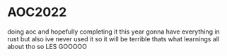 # AOC2022

doing aoc and hopefully completing it this year
gonna have everything in rust but also ive never used it so it will be terrible
thats what learnings all about tho so LES GOOOOO